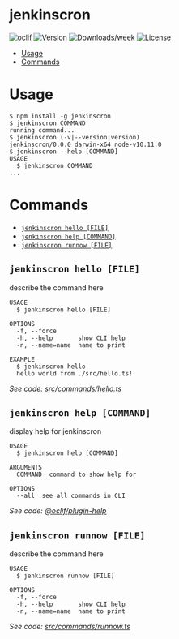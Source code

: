 jenkinscron
===========



[![oclif](https://img.shields.io/badge/cli-oclif-brightgreen.svg)](https://oclif.io)
[![Version](https://img.shields.io/npm/v/jenkinscron.svg)](https://npmjs.org/package/jenkinscron)
[![Downloads/week](https://img.shields.io/npm/dw/jenkinscron.svg)](https://npmjs.org/package/jenkinscron)
[![License](https://img.shields.io/npm/l/jenkinscron.svg)](https://github.com/GitHub/jenkinscron/blob/master/package.json)

<!-- toc -->
* [Usage](#usage)
* [Commands](#commands)
<!-- tocstop -->
# Usage
<!-- usage -->
```sh-session
$ npm install -g jenkinscron
$ jenkinscron COMMAND
running command...
$ jenkinscron (-v|--version|version)
jenkinscron/0.0.0 darwin-x64 node-v10.11.0
$ jenkinscron --help [COMMAND]
USAGE
  $ jenkinscron COMMAND
...
```
<!-- usagestop -->
# Commands
<!-- commands -->
* [`jenkinscron hello [FILE]`](#jenkinscron-hello-file)
* [`jenkinscron help [COMMAND]`](#jenkinscron-help-command)
* [`jenkinscron runnow [FILE]`](#jenkinscron-runnow-file)

## `jenkinscron hello [FILE]`

describe the command here

```
USAGE
  $ jenkinscron hello [FILE]

OPTIONS
  -f, --force
  -h, --help       show CLI help
  -n, --name=name  name to print

EXAMPLE
  $ jenkinscron hello
  hello world from ./src/hello.ts!
```

_See code: [src/commands/hello.ts](https://github.com/GitHub/jenkinscron/blob/v0.0.0/src/commands/hello.ts)_

## `jenkinscron help [COMMAND]`

display help for jenkinscron

```
USAGE
  $ jenkinscron help [COMMAND]

ARGUMENTS
  COMMAND  command to show help for

OPTIONS
  --all  see all commands in CLI
```

_See code: [@oclif/plugin-help](https://github.com/oclif/plugin-help/blob/v2.1.6/src/commands/help.ts)_

## `jenkinscron runnow [FILE]`

describe the command here

```
USAGE
  $ jenkinscron runnow [FILE]

OPTIONS
  -f, --force
  -h, --help       show CLI help
  -n, --name=name  name to print
```

_See code: [src/commands/runnow.ts](https://github.com/GitHub/jenkinscron/blob/v0.0.0/src/commands/runnow.ts)_
<!-- commandsstop -->
